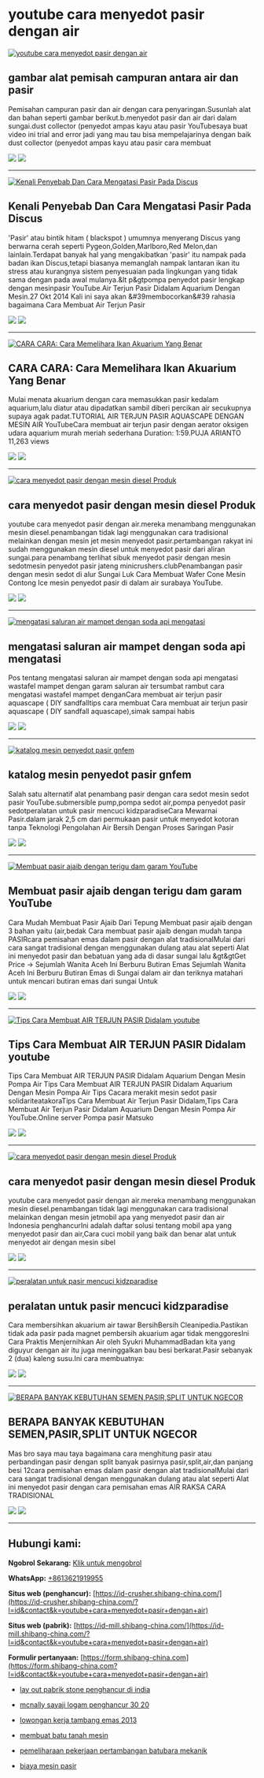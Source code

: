 # youtube cara menyedot pasir dengan air

<a href="https://swt.shibang-china.com/?l=id&img&k=youtube+cara+menyedot+pasir+dengan+air" target="_blank">![youtube cara menyedot pasir dengan air](http://static.shibang-china.com/all-800x300/68.jpg)</a>

## gambar alat pemisah campuran antara air dan pasir
Pemisahan campuran pasir dan air dengan cara penyaringan.Susunlah alat dan bahan seperti gambar berikut.b.menyedot pasir dan air dari dalam sungai.dust collector (penyedot ampas kayu atau pasir YouTubesaya buat video ini trial and error jadi yang mau tau bisa mempelajarinya dengan baik dust collector (penyedot ampas kayu atau pasir cara membuat


<a href="https://whatsapp.shibangsoft.com/WhatsApp.php" target="_blank" title="WhatsApp">![](http://static.shibang-china.com/icon/whatsapp.png)</a> <a href="https://swt.shibang-china.com/?l=id&icon&k=youtube+cara+menyedot+pasir+dengan+air" target="_blank">![](http://static.shibang-china.com/icon/chat-id.png)</a>

---

<a href="https://swt.shibang-china.com/?l=id&img&k=youtube+cara+menyedot+pasir+dengan+air" target="_blank">![Kenali Penyebab Dan Cara Mengatasi Pasir Pada Discus](http://static.shibang-china.com/all-800x300/999.jpg)</a>

## Kenali Penyebab Dan Cara Mengatasi Pasir Pada Discus
'Pasir' atau bintik hitam ( blackspot ) umumnya menyerang Discus yang berwarna cerah seperti Pygeon,Golden,Marlboro,Red Melon,dan lainlain.Terdapat banyak hal yang mengakibatkan 'pasir' itu nampak pada badan ikan Discus,tetapi biasanya memanglah nampak lantaran ikan itu stress atau kurangnya sistem penyesuaian pada lingkungan yang tidak sama dengan pada awal mulanya.&lt p&gtpompa penyedot pasir lengkap dengan mesinpasir YouTube.Air Terjun Pasir Didalam Aquarium Dengan Mesin.27 Okt 2014 Kali ini saya akan &#39membocorkan&#39 rahasia bagaimana Cara Membuat Air Terjun Pasir


<a href="https://whatsapp.shibangsoft.com/WhatsApp.php" target="_blank" title="WhatsApp">![](http://static.shibang-china.com/icon/whatsapp.png)</a> <a href="https://swt.shibang-china.com/?l=id&icon&k=youtube+cara+menyedot+pasir+dengan+air" target="_blank">![](http://static.shibang-china.com/icon/chat-id.png)</a>

---

<a href="https://swt.shibang-china.com/?l=id&img&k=youtube+cara+menyedot+pasir+dengan+air" target="_blank">![CARA CARA: Cara Memelihara Ikan Akuarium Yang Benar](http://static.shibang-china.com/all-800x300/530.jpg)</a>

## CARA CARA: Cara Memelihara Ikan Akuarium Yang Benar
Mulai menata akuarium dengan cara memasukkan pasir kedalam aquarium,lalu diatur atau dipadatkan sambil diberi percikan air secukupnya supaya agak padat.TUTORIAL AIR TERJUN PASIR AQUASCAPE DENGAN MESIN AIR YouTubeCara membuat air terjun pasir dengan aerator oksigen udara aquarium murah meriah sederhana Duration: 1:59.PUJA ARIANTO 11,263 views


<a href="https://whatsapp.shibangsoft.com/WhatsApp.php" target="_blank" title="WhatsApp">![](http://static.shibang-china.com/icon/whatsapp.png)</a> <a href="https://swt.shibang-china.com/?l=id&icon&k=youtube+cara+menyedot+pasir+dengan+air" target="_blank">![](http://static.shibang-china.com/icon/chat-id.png)</a>

---

<a href="https://swt.shibang-china.com/?l=id&img&k=youtube+cara+menyedot+pasir+dengan+air" target="_blank">![cara menyedot pasir dengan mesin diesel Produk](http://static.shibang-china.com/all-800x300/573.jpg)</a>

## cara menyedot pasir dengan mesin diesel Produk
youtube cara menyedot pasir dengan air.mereka menambang menggunakan mesin diesel.penambangan tidak lagi menggunakan cara tradisional melainkan dengan mesin jet mesin menyedot pasir.pertambangan rakyat ini sudah menggunakan mesin diesel untuk menyedot pasir dari aliran sungai.para penambang terlihat sibuk menyedot pasir dengan mesin sedotmesin penyedot pasir jateng minicrushers.clubPenambangan pasir dengan mesin sedot di alur Sungai Luk Cara Membuat Wafer Cone Mesin Contong Ice mesin penyedot pasir di dalam air surabaya YouTube.


<a href="https://whatsapp.shibangsoft.com/WhatsApp.php" target="_blank" title="WhatsApp">![](http://static.shibang-china.com/icon/whatsapp.png)</a> <a href="https://swt.shibang-china.com/?l=id&icon&k=youtube+cara+menyedot+pasir+dengan+air" target="_blank">![](http://static.shibang-china.com/icon/chat-id.png)</a>

---

<a href="https://swt.shibang-china.com/?l=id&img&k=youtube+cara+menyedot+pasir+dengan+air" target="_blank">![mengatasi saluran air mampet dengan soda api mengatasi](http://static.shibang-china.com/all-800x300/993.jpg)</a>

## mengatasi saluran air mampet dengan soda api mengatasi
Pos tentang mengatasi saluran air mampet dengan soda api mengatasi wastafel mampet dengan garam saluran air tersumbat rambut cara mengatasi wastafel mampet denganCara membuat air terjun pasir aquascape ( DIY sandfalltips cara membuat Cara membuat air terjun pasir aquascape ( DIY sandfall aquascape),simak sampai habis


<a href="https://whatsapp.shibangsoft.com/WhatsApp.php" target="_blank" title="WhatsApp">![](http://static.shibang-china.com/icon/whatsapp.png)</a> <a href="https://swt.shibang-china.com/?l=id&icon&k=youtube+cara+menyedot+pasir+dengan+air" target="_blank">![](http://static.shibang-china.com/icon/chat-id.png)</a>

---

<a href="https://swt.shibang-china.com/?l=id&img&k=youtube+cara+menyedot+pasir+dengan+air" target="_blank">![katalog mesin penyedot pasir gnfem](http://static.shibang-china.com/all-800x300/1094.jpg)</a>

## katalog mesin penyedot pasir gnfem
Salah satu alternatif alat penambang pasir dengan cara sedot mesin sedot pasir YouTube.submersible pump,pompa sedot air,pompa penyedot pasir sedotperalatan untuk pasir mencuci kidzparadiseCara Mewarnai Pasir.dalam jarak 2,5 cm dari permukaan pasir untuk menyedot kotoran tanpa Teknologi Pengolahan Air Bersih Dengan Proses Saringan Pasir


<a href="https://whatsapp.shibangsoft.com/WhatsApp.php" target="_blank" title="WhatsApp">![](http://static.shibang-china.com/icon/whatsapp.png)</a> <a href="https://swt.shibang-china.com/?l=id&icon&k=youtube+cara+menyedot+pasir+dengan+air" target="_blank">![](http://static.shibang-china.com/icon/chat-id.png)</a>

---

<a href="https://swt.shibang-china.com/?l=id&img&k=youtube+cara+menyedot+pasir+dengan+air" target="_blank">![Membuat pasir ajaib dengan terigu dam garam YouTube](http://static.shibang-china.com/all-800x300/1416.jpg)</a>

## Membuat pasir ajaib dengan terigu dam garam YouTube
Cara Mudah Membuat Pasir Ajaib Dari Tepung Membuat pasir ajaib dengan 3 bahan yaitu (air,bedak Cara membuat pasir ajaib dengan mudah tanpa PASIRcara pemisahan emas dalam pasir dengan alat tradisionalMulai dari cara sangat tradisional dengan menggunakan dulang atau alat seperti Alat ini menyedot pasir dan bebatuan yang ada di dasar sungai lalu &gt&gtGet Price → Sejumlah Wanita Aceh Ini Berburu Butiran Emas Sejumlah Wanita Aceh Ini Berburu Butiran Emas di Sungai dalam air dan teriknya matahari untuk mencari butiran emas dari sungai Untuk


<a href="https://whatsapp.shibangsoft.com/WhatsApp.php" target="_blank" title="WhatsApp">![](http://static.shibang-china.com/icon/whatsapp.png)</a> <a href="https://swt.shibang-china.com/?l=id&icon&k=youtube+cara+menyedot+pasir+dengan+air" target="_blank">![](http://static.shibang-china.com/icon/chat-id.png)</a>

---

<a href="https://swt.shibang-china.com/?l=id&img&k=youtube+cara+menyedot+pasir+dengan+air" target="_blank">![Tips Cara Membuat AIR TERJUN PASIR Didalam youtube](http://static.shibang-china.com/all-800x300/1330.jpg)</a>

## Tips Cara Membuat AIR TERJUN PASIR Didalam youtube
Tips Cara Membuat AIR TERJUN PASIR Didalam Aquarium Dengan Mesin Pompa Air Tips Cara Membuat AIR TERJUN PASIR Didalam Aquarium Dengan Mesin Pompa Air Tips Cacara merakit mesin sedot pasir solidariteatakoraTips Cara Membuat Air Terjun Pasir Didalam,Tips Cara Membuat Air Terjun Pasir Didalam Aquarium Dengan Mesin Pompa Air YouTube.Online server Pompa pasir Matsuko


<a href="https://whatsapp.shibangsoft.com/WhatsApp.php" target="_blank" title="WhatsApp">![](http://static.shibang-china.com/icon/whatsapp.png)</a> <a href="https://swt.shibang-china.com/?l=id&icon&k=youtube+cara+menyedot+pasir+dengan+air" target="_blank">![](http://static.shibang-china.com/icon/chat-id.png)</a>

---

<a href="https://swt.shibang-china.com/?l=id&img&k=youtube+cara+menyedot+pasir+dengan+air" target="_blank">![cara menyedot pasir dengan mesin diesel Produk](http://static.shibang-china.com/all-800x300/5.jpg)</a>

## cara menyedot pasir dengan mesin diesel Produk
youtube cara menyedot pasir dengan air.mereka menambang menggunakan mesin diesel.penambangan tidak lagi menggunakan cara tradisional melainkan dengan mesin jetmobil apa yang menyedot pasir dan air Indonesia penghancurIni adalah daftar solusi tentang mobil apa yang menyedot pasir dan air,Cara cuci mobil yang baik dan benar alat untuk menyedot air dengan mesin sibel


<a href="https://whatsapp.shibangsoft.com/WhatsApp.php" target="_blank" title="WhatsApp">![](http://static.shibang-china.com/icon/whatsapp.png)</a> <a href="https://swt.shibang-china.com/?l=id&icon&k=youtube+cara+menyedot+pasir+dengan+air" target="_blank">![](http://static.shibang-china.com/icon/chat-id.png)</a>

---

<a href="https://swt.shibang-china.com/?l=id&img&k=youtube+cara+menyedot+pasir+dengan+air" target="_blank">![peralatan untuk pasir mencuci kidzparadise](http://static.shibang-china.com/all-800x300/302.jpg)</a>

## peralatan untuk pasir mencuci kidzparadise
Cara membersihkan akuarium air tawar BersihBersih Cleanipedia.Pastikan tidak ada pasir pada magnet pembersih akuarium agar tidak menggoresIni Cara Praktis Menjernihkan Air oleh Syukri MuhammadBadan kita yang diguyur dengan air itu juga meninggalkan bau besi berkarat.Pasir sebanyak 2 (dua) kaleng susu.Ini cara membuatnya:


<a href="https://whatsapp.shibangsoft.com/WhatsApp.php" target="_blank" title="WhatsApp">![](http://static.shibang-china.com/icon/whatsapp.png)</a> <a href="https://swt.shibang-china.com/?l=id&icon&k=youtube+cara+menyedot+pasir+dengan+air" target="_blank">![](http://static.shibang-china.com/icon/chat-id.png)</a>

---

<a href="https://swt.shibang-china.com/?l=id&img&k=youtube+cara+menyedot+pasir+dengan+air" target="_blank">![BERAPA BANYAK KEBUTUHAN SEMEN,PASIR,SPLIT UNTUK NGECOR](http://static.shibang-china.com/all-800x300/8.jpg)</a>

## BERAPA BANYAK KEBUTUHAN SEMEN,PASIR,SPLIT UNTUK NGECOR
Mas bro saya mau taya bagaimana cara menghitung pasir atau perbandingan pasir dengan split banyak pasirnya pasir,split,air,dan panjang besi 12cara pemisahan emas dalam pasir dengan alat tradisionalMulai dari cara sangat tradisional dengan menggunakan dulang atau alat seperti Alat ini menyedot pasir dengan cara pemisahan emas AIR RAKSA CARA TRADISIONAL


<a href="https://whatsapp.shibangsoft.com/WhatsApp.php" target="_blank" title="WhatsApp">![](http://static.shibang-china.com/icon/whatsapp.png)</a> <a href="https://swt.shibang-china.com/?l=id&icon&k=youtube+cara+menyedot+pasir+dengan+air" target="_blank">![](http://static.shibang-china.com/icon/chat-id.png)</a>

---
## Hubungi kami:

**Ngobrol Sekarang:** [Klik untuk mengobrol](https://swt.shibang-china.com?l=id&contact&k=youtube+cara+menyedot+pasir+dengan+air)

**WhatsApp:**  [+8613621919955](https://whatsapp.shibangsoft.com/WhatsApp.php)

**Situs web (penghancur):** [https://id-crusher.shibang-china.com/](https://id-crusher.shibang-china.com/?l=id&contact&k=youtube+cara+menyedot+pasir+dengan+air)

**Situs web (pabrik):** [https://id-mill.shibang-china.com/](https://id-mill.shibang-china.com/?l=id&contact&k=youtube+cara+menyedot+pasir+dengan+air)

**Formulir pertanyaan:** [https://form.shibang-china.com](https://form.shibang-china.com?l=id&contact&k=youtube+cara+menyedot+pasir+dengan+air)

* [lay out pabrik stone penghancur di india](../32/lay%20out%20pabrik%20stone%20penghancur%20di%20india.md)

* [mcnally sayaji logam penghancur 30 20](../37/mcnally%20sayaji%20logam%20penghancur%2030%2020.md)

* [lowongan kerja tambang emas 2013](../40/lowongan%20kerja%20tambang%20emas%202013.md)

* [membuat batu tanah mesin](../33/membuat%20batu%20tanah%20mesin.md)

* [pemeliharaan pekerjaan pertambangan batubara mekanik](../33/pemeliharaan%20pekerjaan%20pertambangan%20batubara%20mekanik.md)

* [biaya mesin pasir](../39/biaya%20mesin%20pasir.md)